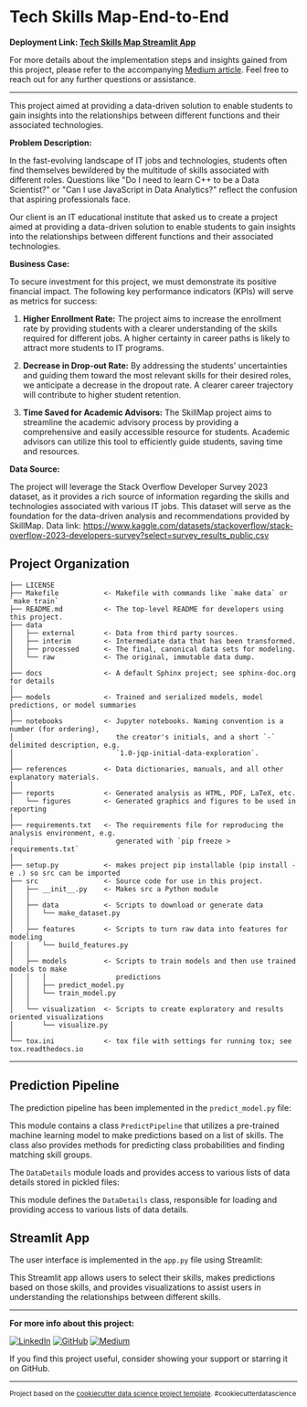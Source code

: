 # Tech Skills Map-End-to-End

**Deployment Link: [Tech Skills Map Streamlit App](https://techskillsmap.streamlit.app/)**

For more details about the implementation steps and insights gained from this project, please refer to the accompanying [Medium article](https://medium.com/@abdelrahman.m2922/skillsmap-end-to-end-data-science-project-5be5b3062f74). Feel free to reach out for any further questions or assistance.

---

This project aimed at providing a data-driven solution to enable students to gain insights into the relationships between different functions and their associated technologies.

**Problem Description:**

In the fast-evolving landscape of IT jobs and technologies, students often find themselves bewildered by the multitude of skills associated with different roles. Questions like "Do I need to learn C++ to be a Data Scientist?" or "Can I use JavaScript in Data Analytics?" reflect the confusion that aspiring professionals face.

Our client is an IT educational institute that asked us to create a project aimed at providing a data-driven solution to enable students to gain insights into the relationships between different functions and their associated technologies.

**Business Case:**

To secure investment for this project, we must demonstrate its positive financial impact. The following key performance indicators (KPIs) will serve as metrics for success:

1. **Higher Enrollment Rate:** The project aims to increase the enrollment rate by providing students with a clearer understanding of the skills required for different jobs. A higher certainty in career paths is likely to attract more students to IT programs.

2. **Decrease in Drop-out Rate:** By addressing the students' uncertainties and guiding them toward the most relevant skills for their desired roles, we anticipate a decrease in the dropout rate. A clearer career trajectory will contribute to higher student retention.

3. **Time Saved for Academic Advisors:** The SkillMap project aims to streamline the academic advisory process by providing a comprehensive and easily accessible resource for students. Academic advisors can utilize this tool to efficiently guide students, saving time and resources.

**Data Source:**

The project will leverage the Stack Overflow Developer Survey 2023 dataset, as it provides a rich source of information regarding the skills and technologies associated with various IT jobs. This dataset will serve as the foundation for the data-driven analysis and recommendations provided by SkillMap.
Data link: https://www.kaggle.com/datasets/stackoverflow/stack-overflow-2023-developers-survey?select=survey_results_public.csv

## Project Organization

    ├── LICENSE
    ├── Makefile           <- Makefile with commands like `make data` or `make train`
    ├── README.md          <- The top-level README for developers using this project.
    ├── data
    │   ├── external       <- Data from third party sources.
    │   ├── interim        <- Intermediate data that has been transformed.
    │   ├── processed      <- The final, canonical data sets for modeling.
    │   └── raw            <- The original, immutable data dump.
    │
    ├── docs               <- A default Sphinx project; see sphinx-doc.org for details
    │
    ├── models             <- Trained and serialized models, model predictions, or model summaries
    │
    ├── notebooks          <- Jupyter notebooks. Naming convention is a number (for ordering),
    │                         the creator's initials, and a short `-` delimited description, e.g.
    │                         `1.0-jqp-initial-data-exploration`.
    │
    ├── references         <- Data dictionaries, manuals, and all other explanatory materials.
    │
    ├── reports            <- Generated analysis as HTML, PDF, LaTeX, etc.
    │   └── figures        <- Generated graphics and figures to be used in reporting
    │
    ├── requirements.txt   <- The requirements file for reproducing the analysis environment, e.g.
    │                         generated with `pip freeze > requirements.txt`
    │
    ├── setup.py           <- makes project pip installable (pip install -e .) so src can be imported
    ├── src                <- Source code for use in this project.
    │   ├── __init__.py    <- Makes src a Python module
    │   │
    │   ├── data           <- Scripts to download or generate data
    │   │   └── make_dataset.py
    │   │
    │   ├── features       <- Scripts to turn raw data into features for modeling
    │   │   └── build_features.py
    │   │
    │   ├── models         <- Scripts to train models and then use trained models to make
    │   │   │                 predictions
    │   │   ├── predict_model.py
    │   │   └── train_model.py
    │   │
    │   └── visualization  <- Scripts to create exploratory and results oriented visualizations
    │       └── visualize.py
    │
    └── tox.ini            <- tox file with settings for running tox; see tox.readthedocs.io

---

## Prediction Pipeline

The prediction pipeline has been implemented in the `predict_model.py` file:


This module contains a class `PredictPipeline` that utilizes a pre-trained machine learning model to make predictions based on a list of skills. The class also provides methods for predicting class probabilities and finding matching skill groups.

The `DataDetails` module loads and provides access to various lists of data details stored in pickled files:

This module defines the `DataDetails` class, responsible for loading and providing access to various lists of data details.

## Streamlit App

The user interface is implemented in the `app.py` file using Streamlit:


This Streamlit app allows users to select their skills, makes predictions based on those skills, and provides visualizations to assist users in understanding the relationships between different skills.


---

**For more info about this project:**

[![LinkedIn](https://img.shields.io/badge/LinkedIn-Abdelrahman_Mohamed-blue?style=flat&logo=linkedin)](https://www.linkedin.com/in/abdelrahman-mohamed-28649120b/) [![GitHub](https://img.shields.io/badge/GitHub-Veto2922-darkgreen?style=flat&logo=github)](https://github.com/Veto2922/SkillMap-End-to-End-data-science-project) [![Medium](https://img.shields.io/badge/Medium-Abdelrahman_M-ff69b4?style=flat&logo=medium)](https://medium.com/@abdelrahman.m2922/skillsmap-end-to-end-data-science-project)

If you find this project useful, consider showing your support or starring it on GitHub.

---

<p><small>Project based on the <a target="_blank" href="https://drivendata.github.io/cookiecutter-data-science/">cookiecutter data science project template</a>. #cookiecutterdatascience</small></p>
